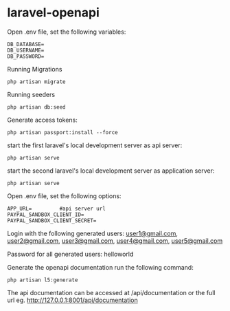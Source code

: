 # laravel-openapi

Open .env file, set the following variables:

```
DB_DATABASE=
DB_USERNAME=
DB_PASSWORD=
```
Running Migrations

```
php artisan migrate
```

Running seeders

```
php artisan db:seed
```

Generate access tokens:

```
php artisan passport:install --force
```

start the first laravel's local development server as api server:

```
php artisan serve
```

start the second laravel's local development server as application server:

```
php artisan serve
```

Open .env file, set the following options:
```
APP_URL=         #api server url
PAYPAL_SANDBOX_CLIENT_ID=
PAYPAL_SANDBOX_CLIENT_SECRET=
```

Login with the following generated users:
user1@gmail.com, user2@gmail.com, user3@gmail.com, user4@gmail.com, user5@gmail.com

Password for all generated users: helloworld

Generate the openapi documentation run the following command:
```
php artisan l5:generate
```

The api documentation can be accessed at /api/documentation or the full url eg. http://127.0.0.1:8001/api/documentation
